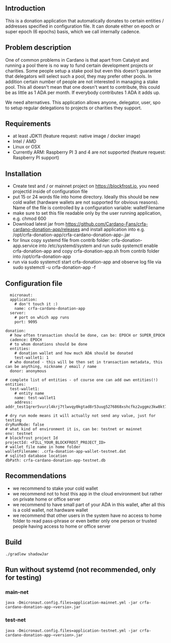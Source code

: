 ## Introduction
This is a donation application that automatically donates to certain entities / addresses specified in configuration file. It can donate either on epoch or super epoch (6 epochs) basis, which we call internally cadence.

## Problem description
One of common problems in Cardano is that apart from Catalyst and running a pool there is no way to fund certain development projects or charities. Some people setup a stake pool but even this doesn't guarantee that delegators will select such a pool, they may prefer other pools. In addition certain number of people are not interested in managing a stake pool. This all doesn't mean that one doesn't want to contribute, this could be as little as 1 ADA per month. If everybody contributes 1 ADA it adds up.

We need alternatives. This application allows anyone, delegator, user, spo to setup regular delegations to projects or charities they support.

### 

## Requirements
- at least JDK11 (feature request: native image / docker image)
- Intel / AMD
- Linux or OSX
- Currently ARM: Raspberry PI 3 and 4 are not supported (feature request: Raspberry PI support)

## Installation
- Create test and / or mainnet project on https://blockfrost.io, you need projectId inside of configuration file
- put 15 or 24 words file into home directory. Ideally this should be new cold wallet (hardware wallets are not supported for obvious reasons). Name of the file is controlled by a configuration variable: walletFilename
- make sure to set this file readable only by the user running application, e.g. chmod 600 
- Download latest jar from https://github.com/Cardano-Fans/crfa-cardano-donation-app/releases and install application into e.g. /opt/crfa-donation-app/crfa-cardano-donation-app-<version>.jar
- for linux copy systemd file from contrib folder: crfa-donation-app.service into /etc/systemd/system and run sudo systemctl enable crfa-donation-app and copy crfa-donation-app.sh from contrib folder into /opt/crfa-donation-app
- run via sudo systemctl start crfa-donation-app and observe log file via sudo systemctl -u crfa-donation-app -f

## Configuration file
```
  micronaut:
  application:
    # don't touch it :)
    name: crfa-cardano-donation-app
  server:
    # port on which app runs
    port: 9095

donation:
  # how often transaction should be done, can be: EPOCH or SUPER_EPOCH
  cadence: EPOCH
  # to whom donations should be done
  entities:
    # donation wallet and how much ADA should be donated
    test-wallet1: 1
  # who donated - this will be then set in transaction metadata, this can be anything, nickname / email / name
  donor: anonymous

# complete list of entities - of course one can add own entities(!)
entities:
  test-wallet1:
    # entity name
    name: test-wallet1
    address: addr_test1qrer5vurzl4krj7tlwvqy0kgtad8r53uug5276868xshcfkz2uggmz3kw8kt7yvkzue02nhfk6mhqjmta85qsd5etjzsmf3sfw

# dry run mode means it will actually not send any value, just for testing
dryRunMode: false
# what kind of environment it is, can be: testnet or mainnet
env: testnet
# blockfrost project Id
projectId: <FILL_YOUR_BLOCKFROST_PROJECT_ID>
# wallet file name in home folder  
walletFilename: .crfa-donation-app-wallet-testnet.dat
# sqlite3 database location
dbPath: crfa-cardano-donation-app-testnet.db
```

## Recommendations
- we recommend to stake your cold wallet
- we recommend not to host this app in the cloud environment but rather on private home or office server
- we recommend to have small part of your ADA in this wallet, after all this is a cold wallet, not hardware wallet
- we recommend that other users in the system have no access to home folder to read pass-phrase or even better only one person or trusted people having access to home or office server
  
## Build
```
./gradlew shadowJar
```

## Run without systemd (not recommended, only for testing)
### main-net
```
java -Dmicronaut.config.files=application-mainnet.yml -jar crfa-cardano-donation-app-<versio>.jar
```
  
### test-net
```
java -Dmicronaut.config.files=application-testnet.yml -jar crfa-cardano-donation-app-<version>.jar
```  
